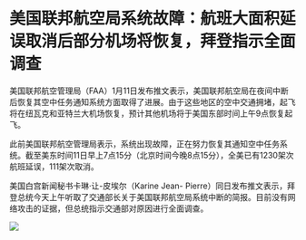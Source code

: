 # 美国联邦航空局系统故障：航班大面积延误取消后部分机场将恢复，拜登指示全面调查

美国联邦航空管理局（FAA）1月11日发布推文表示，美国联邦航空局在夜间中断后恢复其空中任务通知系统方面取得了进展。由于这些地区的空中交通拥堵，起飞将在纽瓦克和亚特兰大机场恢复，预计其他机场将于美国东部时间上午9点恢复起飞。

此前美国联邦航空管理局表示，系统出现故障，正在努力恢复其通知空中任务系统。截至美东时间11日早上7点15分（北京时间今晚8点15分），全美已有1230架次航班延误，111架次取消。

美国白宫新闻秘书卡琳·让-皮埃尔（Karine Jean-
Pierre）同日发布推文表示，拜登总统今天上午听取了交通部长关于美国联邦航空局系统中断的简报。目前没有网络攻击的证据，但总统指示交通部对原因进行全面调查。

![](https://inews.gtimg.com/newsapp_bt/0/15605992193/1000)

